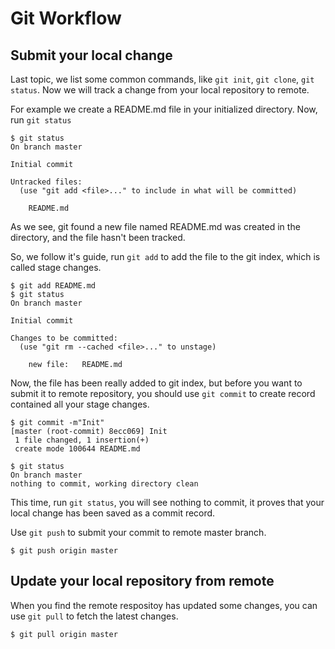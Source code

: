 # Git Workflow

## Submit your local change

Last topic, we list some common commands, like ``git init``, ``git clone``, ``git status``. Now we will track a change from your local repository to remote. 

For example we create a README.md file in your initialized directory. Now, run ``git status``

```
$ git status
On branch master

Initial commit

Untracked files:
  (use "git add <file>..." to include in what will be committed)

    README.md
```

As we see, git found a new file named README.md was created in the directory, and the file hasn't been tracked.

So, we follow it's guide, run ``git add`` to add the file to the git index, which is called stage changes.

```
$ git add README.md
$ git status
On branch master

Initial commit

Changes to be committed:
  (use "git rm --cached <file>..." to unstage)

    new file:   README.md
```
Now, the file has been really added to git index, but before you want to submit it to remote repository, you should use ``git commit`` to create record contained all your stage changes.
```
$ git commit -m"Init"
[master (root-commit) 8ecc069] Init
 1 file changed, 1 insertion(+)
 create mode 100644 README.md
 
$ git status
On branch master
nothing to commit, working directory clean
```
This time, run ``git status``, you will see nothing to commit, it proves that your local change has been saved as a commit record.

Use ``git push`` to submit your commit to remote master branch.

```
$ git push origin master
```


## Update your local repository from remote

When you find the remote respositoy has updated some changes, you can use ``git pull`` to fetch the latest changes.
```
$ git pull origin master
```